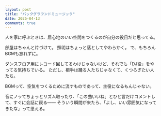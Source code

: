 ```yaml
---
layout: post
title: "バックグラウンドミュージック"
date: 2025-04-13
comments: true
---
```


人を家に呼ぶときは、居心地のいい空間をつくるのが自分の役目だと思ってる。

部屋はちゃんと片づけて。
照明はちょっと落としてやわらかく。
で、もちろんBGMも忘れずに。

ダンスフロア用にレコード回してるわけじゃないけど、それでも「DJ役」をやってる気持ちでいる。
ただし、相手は踊る人たちじゃなくて、くつろぎたい人たち。

BGMって、空気をつくるために流すものであって、主役になるもんじゃない。

音にノッてちょっとリズム取ったり、「この曲いいね」とひと言だけコメントして、すぐに会話に戻る――
そういう瞬間が来たら、「よし、いい雰囲気になってきたな」って思える。
